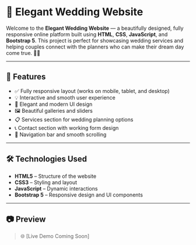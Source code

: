 # 💍 Elegant Wedding  Website

Welcome to the **Elegant Wedding  Website** — a beautifully designed, fully responsive online platform built using **HTML**, **CSS**, **JavaScript**, and **Bootstrap 5**. This project is perfect for showcasing wedding services and helping couples connect with the planners who can make their dream day come true. 💒✨

---

## 🌟 Features

- ✅ Fully responsive layout (works on mobile, tablet, and desktop)
- 💡 Interactive and smooth user experience
- 🎨 Elegant and modern UI design
- 🖼️ Beautiful galleries and sliders
- 📋 Services section for wedding planning options
- 📞 Contact section with working form design
- 📌 Navigation bar and smooth scrolling

---

## 🛠️ Technologies Used

- **HTML5** – Structure of the website  
- **CSS3** – Styling and layout  
- **JavaScript** – Dynamic interactions  
- **Bootstrap 5** – Responsive design and UI components

---

## 📷 Preview

> 🌐 [Live Demo Coming Soon]



